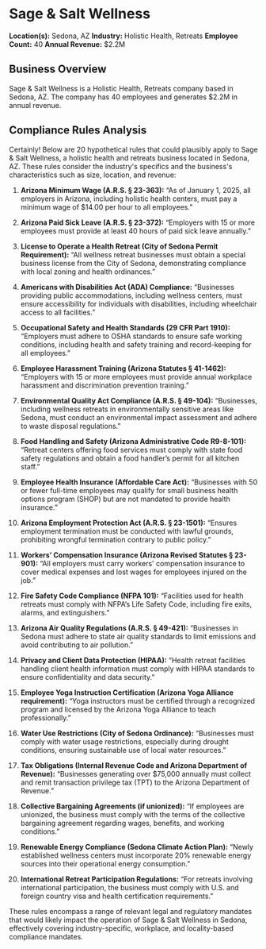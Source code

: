 # Sage & Salt Wellness

**Location(s):** Sedona, AZ
**Industry:** Holistic Health, Retreats
**Employee Count:** 40
**Annual Revenue:** $2.2M

## Business Overview

Sage & Salt Wellness is a Holistic Health, Retreats company based in Sedona, AZ. The company has 40 employees and generates $2.2M in annual revenue.



## Compliance Rules Analysis

Certainly! Below are 20 hypothetical rules that could plausibly apply to Sage & Salt Wellness, a holistic health and retreats business located in Sedona, AZ. These rules consider the industry's specifics and the business's characteristics such as size, location, and revenue:

1. **Arizona Minimum Wage (A.R.S. § 23-363):**
   “As of January 1, 2025, all employers in Arizona, including holistic health centers, must pay a minimum wage of $14.00 per hour to all employees.”

2. **Arizona Paid Sick Leave (A.R.S. § 23-372):**
   “Employers with 15 or more employees must provide at least 40 hours of paid sick leave annually.”

3. **License to Operate a Health Retreat (City of Sedona Permit Requirement):**
   “All wellness retreat businesses must obtain a special business license from the City of Sedona, demonstrating compliance with local zoning and health ordinances.”

4. **Americans with Disabilities Act (ADA) Compliance:**
   “Businesses providing public accommodations, including wellness centers, must ensure accessibility for individuals with disabilities, including wheelchair access to all facilities.”

5. **Occupational Safety and Health Standards (29 CFR Part 1910):**
   “Employers must adhere to OSHA standards to ensure safe working conditions, including health and safety training and record-keeping for all employees.”

6. **Employee Harassment Training (Arizona Statutes § 41-1462):**
   “Employers with 15 or more employees must provide annual workplace harassment and discrimination prevention training.”

7. **Environmental Quality Act Compliance (A.R.S. § 49-104):**
   “Businesses, including wellness retreats in environmentally sensitive areas like Sedona, must conduct an environmental impact assessment and adhere to waste disposal regulations.”

8. **Food Handling and Safety (Arizona Administrative Code R9-8-101):**
   “Retreat centers offering food services must comply with state food safety regulations and obtain a food handler’s permit for all kitchen staff.”

9. **Employee Health Insurance (Affordable Care Act):**
   “Businesses with 50 or fewer full-time employees may qualify for small business health options program (SHOP) but are not mandated to provide health insurance.”

10. **Arizona Employment Protection Act (A.R.S. § 23-1501):**
    “Ensures employment termination must be conducted with lawful grounds, prohibiting wrongful termination contrary to public policy.”

11. **Workers’ Compensation Insurance (Arizona Revised Statutes § 23-901):**
    “All employers must carry workers' compensation insurance to cover medical expenses and lost wages for employees injured on the job.”

12. **Fire Safety Code Compliance (NFPA 101):**
    “Facilities used for health retreats must comply with NFPA’s Life Safety Code, including fire exits, alarms, and extinguishers.”

13. **Arizona Air Quality Regulations (A.R.S. § 49-421):**
    “Businesses in Sedona must adhere to state air quality standards to limit emissions and avoid contributing to air pollution.”

14. **Privacy and Client Data Protection (HIPAA):**
    “Health retreat facilities handling client health information must comply with HIPAA standards to ensure confidentiality and data security.”

15. **Employee Yoga Instruction Certification (Arizona Yoga Alliance requirement):**
    “Yoga instructors must be certified through a recognized program and licensed by the Arizona Yoga Alliance to teach professionally.”

16. **Water Use Restrictions (City of Sedona Ordinance):**
    “Businesses must comply with water usage restrictions, especially during drought conditions, ensuring sustainable use of local water resources.”

17. **Tax Obligations (Internal Revenue Code and Arizona Department of Revenue):**
    “Businesses generating over $75,000 annually must collect and remit transaction privilege tax (TPT) to the Arizona Department of Revenue.”

18. **Collective Bargaining Agreements (if unionized):**
    “If employees are unionized, the business must comply with the terms of the collective bargaining agreement regarding wages, benefits, and working conditions.”

19. **Renewable Energy Compliance (Sedona Climate Action Plan):**
    “Newly established wellness centers must incorporate 20% renewable energy sources into their operational energy consumption.”

20. **International Retreat Participation Regulations:**
    “For retreats involving international participation, the business must comply with U.S. and foreign country visa and health certification requirements.”

These rules encompass a range of relevant legal and regulatory mandates that would likely impact the operation of Sage & Salt Wellness in Sedona, effectively covering industry-specific, workplace, and locality-based compliance mandates.
